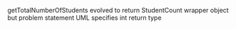getTotalNumberOfStudents evolved to return StudentCount wrapper object but problem statement UML specifies int return type
